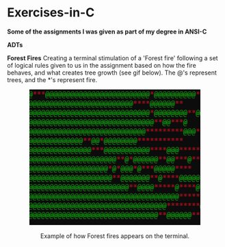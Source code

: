 # Exercises-in-C
<b>Some of the assignments I was given as part of my degree in ANSI-C</b>

<b>ADTs</b>

<b>Forest Fires</b>
Creating a terminal stimulation of a 'Forest fire' following a set of logical rules given to us in the assignment based on how the fire behaves, and what creates tree growth (see gif below). The @'s represent trees, and the \*'s represent fire. 

<p align="center">
  <img src="images/fire.gif" width="400" alt="Forest fire gif"/>
</p>

<p align="center">
  Example of how Forest fires appears on the terminal.
</p>


